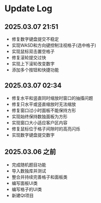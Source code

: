 # Update Log

## 2025.03.07 21:51

- 修复数字键盘提交不稳定
- 实现WASD和方向键控制注视格子(选中格子)
- 实现鼠标双击置空格子
- 修复滚轮提交过快
- 实现上下滚轮改变数字
- 添加多个按钮和快捷功能

## 2025.03.07 02:34

- 修复水平和竖直同时缩放时窗口的抽搐问题
- 修复只水平或竖直缩放时无法缩放
- 修复窗口过小时面板不能保持方形
- 实现始终保持数独面板为方形
- 实现窗口大小适应客户区内容
- 修复鼠标位于格子间隙时的高亮闪烁
- 实现数字键盘提交数字

## 2025.03.06 之前

- 完成随机题目功能
- 导入数独库并测试
- 整合并持续完善格子和面板类
- 编写面板UI类
- 编写格子的UI类
- 新建Qt项目
